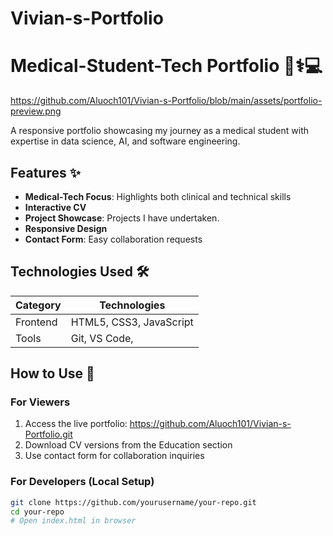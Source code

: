 # Vivian-s-Portfolio
# Medical-Student-Tech Portfolio 👨⚕️💻

https://github.com/Aluoch101/Vivian-s-Portfolio/blob/main/assets/portfolio-preview.png

A responsive portfolio showcasing my journey as a medical student with expertise in data science, AI, and software engineering.

## Features ✨

- **Medical-Tech Focus**: Highlights both clinical and technical skills
- **Interactive CV** 
- **Project Showcase**: Projects I have undertaken.
- **Responsive Design**
- **Contact Form**: Easy collaboration requests

## Technologies Used 🛠️

| Category        | Technologies                          |
|-----------------|---------------------------------------|
| Frontend        | HTML5, CSS3, JavaScript              
| Tools           | Git, VS Code,        

## How to Use 🚀

### For Viewers
1. Access the live portfolio: https://github.com/Aluoch101/Vivian-s-Portfolio.git
2. Download CV versions from the Education section
3. Use contact form for collaboration inquiries

### For Developers (Local Setup)
```bash
git clone https://github.com/yourusername/your-repo.git
cd your-repo
# Open index.html in browser
